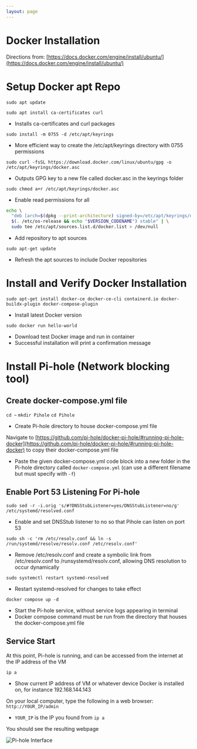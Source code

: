 ```yaml
---
layout: page
---
```

# Docker Installation
Directions from: [https://docs.docker.com/engine/install/ubuntu/](https://docs.docker.com/engine/install/ubuntu/)

# Setup Docker apt Repo
`sudo apt update`

`sudo apt install ca-certificates curl`
- Installs ca-certificates and curl packages

`sudo install -m 0755 -d /etc/apt/keyrings`
- More efficient way to create the /etc/apt/keyrings directory with 0755 permissions

`sudo curl -fsSL https://download.docker.com/linux/ubuntu/gpg -o /etc/apt/keyrings/docker.asc`
- Outputs GPG key to a new file called docker.asc in the keyrings folder

`sudo chmod a+r /etc/apt/keyrings/docker.asc`
- Enable read permissions for all

````bash
echo \
  "deb [arch=$(dpkg --print-architecture) signed-by=/etc/apt/keyrings/docker.asc] https://download.docker.com/linux/ubuntu \
  $(. /etc/os-release && echo "$VERSION_CODENAME") stable" | \
  sudo tee /etc/apt/sources.list.d/docker.list > /dev/null
````
- Add repository to apt sources

`sudo apt-get update`
- Refresh the apt sources to include Docker repositories

# Install and Verify Docker Installation
`sudo apt-get install docker-ce docker-ce-cli containerd.io docker-buildx-plugin docker-compose-plugin`
- Install latest Docker version

`sudo docker run hello-world`
- Download test Docker image and run in container
- Successful installation will print a confirmation message

# Install Pi-hole (Network blocking tool)
## Create docker-compose.yml file
`cd ~`
`mkdir Pihole`
`cd Pihole`
- Create Pi-hole directory to house docker-compose.yml file

Navigate to [https://github.com/pi-hole/docker-pi-hole/#running-pi-hole-docker](https://github.com/pi-hole/docker-pi-hole/#running-pi-hole-docker) to copy their docker-compose.yml file
- Paste the given docker-compose.yml code block into a new folder in the Pi-hole directory called `docker-compose.yml` (can use a different filename but must specify with `-f`)

## Enable Port 53 Listening For Pi-hole
`sudo sed -r -i.orig 's/#?DNSStubListener=yes/DNSStubListener=no/g' /etc/systemd/resolved.conf`
- Enable and set DNSStub listener to no so that Pihole can listen on port 53

`sudo sh -c 'rm /etc/resolv.conf && ln -s /run/systemd/resolve/resolv.conf /etc/resolv.conf'`
- Remove /etc/resolv.conf and create a symbolic link from /etc/resolv.conf to /runsystemd/resolv.conf, allowing DNS resolution to occur dynamically

`sudo systemctl restart systemd-resolved`
- Restart systemd-resolved for changes to take effect

`docker compose up -d`
- Start the Pi-hole service, without service logs appearing in terminal
- Docker compose command must be run from the directory that houses the docker-compose.yml file

## Service Start
At this point, Pi-hole is running, and can be accessed from the internet at the IP address of the VM

`ip a`
- Show current IP address of VM or whatever device Docker is installed on, for instance 192.168.144.143

On your local computer, type the following in a web browser: `http://YOUR_IP/admin`
- `YOUR_IP` is the IP you found from `ip a`

You should see the resulting webpage

![Pi-hole Interface](https://nathangov.github.io/PiHole.png)
